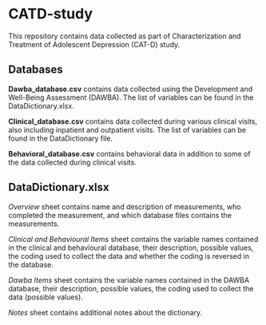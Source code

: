 # CATD-study
This repository contains data collected as part of Characterization and Treatment of Adolescent Depression (CAT-D) study.

## Databases
  **Dawba_database.csv** contains data collected using the Development and Well-Being Assessment (DAWBA). The list of variables can be found in the DataDictionary.xlsx.
  
  **Clinical_database.csv** contains data collected during various clinical visits, also including inpatient and outpatient visits.  The list of variables can be found in the DataDictionary file.
  
  **Behavioral_database.csv** contains behavioral data in addition to some of the data collected during clinical visits.

## DataDictionary.xlsx 
  *Overview* sheet contains name and description of measurements, who completed the measurement, and which database files contains the measurements.
  
  *Clinical and Behavioural Items* sheet contains the variable names contained in the clinical and behavioural database, their description, possible values, the coding used to collect the data and whether the coding is reversed in the database.
  
  *Dawba Items* sheet contains the variable names contained in the DAWBA database, their description, possible values, the coding used to collect the data (possible values).
  
  *Notes* sheet contains additional notes about the dictionary.



